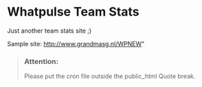 # Whatpulse Team Stats

Just another team stats site ;)

Sample site: http://www.grandmasg.nl/WPNEW"

> ### Attention: 
> Please put the cron file outside the public_html 
Quote break.